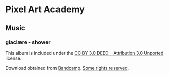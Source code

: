 # Pixel Art Academy

## Music 

### glaciære - shower

This album is included under the [CC BY 3.0 DEED - Attribution 3.0 Unported](https://creativecommons.org/licenses/by/3.0/) license.

Download obtained from [Bandcamp](https://steviasphere.bandcamp.com/album/shower). [Some rights reserved](http://creativecommons.org/licenses/by/3.0/).

